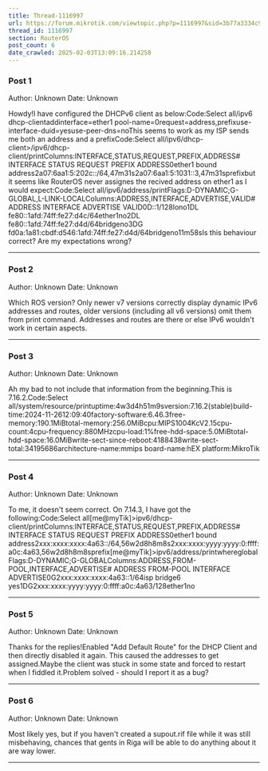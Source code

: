 ```yaml
---
title: Thread-1116997
url: https://forum.mikrotik.com/viewtopic.php?p=1116997&sid=3b77a3334c914448dbbc02bfdff4c3aa#p1116997
thread_id: 1116997
section: RouterOS
post_count: 6
date_crawled: 2025-02-03T13:09:16.214258
---
```


### Post 1
Author: Unknown
Date: Unknown

Howdy!I have configured the DHCPv6 client as below:Code:Select all/ipv6 dhcp-clientaddinterface=ether1 pool-name=0request=address,prefixuse-interface-duid=yesuse-peer-dns=noThis seems to work as my ISP sends me both an address and a prefixCode:Select all/ipv6/dhcp-client>/ipv6/dhcp-client/printColumns:INTERFACE,STATUS,REQUEST,PREFIX,ADDRESS# INTERFACE  STATUS  REQUEST  PREFIX                         ADDRESS0ether1     bound   address2a07:6aa1:5:202c::/64,47m31s2a07:6aa1:5:1031::3,47m31sprefixbut it seems like RouterOS never assignes the recived address on ether1 as I would expect:Code:Select all/ipv6/address/printFlags:D-DYNAMIC;G-GLOBAL,L-LINK-LOCALColumns:ADDRESS,INTERFACE,ADVERTISE,VALID#    ADDRESS                                    INTERFACE  ADVERTISE  VALID0D::1/128lono1DL fe80::1afd:74ff:fe27:d4c/64ether1no2DL fe80::1afd:74ff:fe27:d4d/64bridgeno3DG fd0a:1a81:cbdf:d546:1afd:74ff:fe27:d4d/64bridgeno11m58sIs this behaviour correct? Are my expectations wrong?

---
### Post 2
Author: Unknown
Date: Unknown

Which ROS version? Only newer v7 versions correctly display dynamic IPv6 addresses and routes, older versions (including all v6 versions) omit them from print command. Addresses and routes are there or else IPv6 wouldn't work in certain aspects.

---
### Post 3
Author: Unknown
Date: Unknown

Ah my bad to not include that information from the beginning.This is 7.16.2.Code:Select all/system/resource/printuptime:4w3d4h51m9sversion:7.16.2(stable)build-time:2024-11-2612:09:40factory-software:6.46.3free-memory:190.1MiBtotal-memory:256.0MiBcpu:MIPS1004KcV2.15cpu-count:4cpu-frequency:880MHzcpu-load:1%free-hdd-space:5.0MiBtotal-hdd-space:16.0MiBwrite-sect-since-reboot:4188438write-sect-total:34195686architecture-name:mmips
               board-name:hEX
                 platform:MikroTik

---
### Post 4
Author: Unknown
Date: Unknown

To me, it doesn't seem correct. On 7.14.3, I have got the following:Code:Select all[me@myTik]>ipv6/dhcp-client/printColumns:INTERFACE,STATUS,REQUEST,PREFIX,ADDRESS# INTERFACE  STATUS  REQUEST  PREFIX                                ADDRESS0ether1     bound   address2xxx:xxxx:xxxx:4a63::/64,56w2d8h8m8s2xxx:xxxx:yyyy:yyyy:0:ffff:a0c:4a63,56w2d8h8m8sprefix[me@myTik]>ipv6/address/printwhereglobalFlags:D-DYNAMIC;G-GLOBALColumns:ADDRESS,FROM-POOL,INTERFACE,ADVERTISE#    ADDRESS                                FROM-POOL  INTERFACE  ADVERTISE0G2xxx:xxxx:xxxx:4a63::1/64isp        bridge6    yes1DG2xxx:xxxx:yyyy:yyyy:0:ffff:a0c:4a63/128ether1no

---
### Post 5
Author: Unknown
Date: Unknown

Thanks for the replies!Enabled "Add Default Route" for the DHCP Client and then directly disabled it again. This caused the addresses to get assigned.Maybe the client was stuck in some state and forced to restart when I fiddled it.Problem solved - should I report it as a bug?

---
### Post 6
Author: Unknown
Date: Unknown

Most likely yes, but if you haven't created a supout.rif file while it was still misbehaving, chances that gents in Riga will be able to do anything about it are way lower.

---
